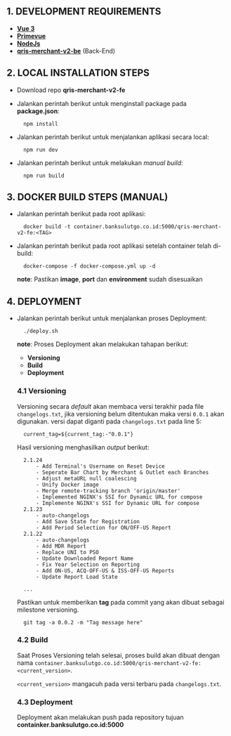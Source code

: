 ## 1. DEVELOPMENT REQUIREMENTS
- [**Vue 3**](https://vuejs.org)
- [**Primevue**](https://primevue.org)
- [**NodeJs**](https://nodejs.org)
- [**qris-merchant-v2-be**](http://199.97.19.201:3888/michio/qris-acquirer-v2-be) (Back-End)

## 2. LOCAL INSTALLATION STEPS
- Download repo **qris-merchant-v2-fe**
- Jalankan perintah berikut untuk menginstall package pada **package.json**:  

        npm install
- Jalankan perintah berikut untuk menjalankan aplikasi secara local:

        npm run dev

- Jalankan perintah berikut untuk melakukan *manual build*:

        npm run build

## 3. DOCKER BUILD STEPS (MANUAL)
- Jalankan perintah berikut pada root aplikasi:  

        docker build -t container.banksulutgo.co.id:5000/qris-merchant-v2-fe:<TAG>

- Jalankan perintah berikut pada root aplikasi setelah container telah di-build:  

        docker-compose -f docker-compose.yml up -d  

    **note**: Pastikan **image**, **port** dan **environment** sudah disesuaikan

## 4. DEPLOYMENT
- Jalankan perintah berikut untuk menjalankan proses Deployment:  

        ./deploy.sh

    **note**: Proses Deployment akan melakukan tahapan berikut:
    - **Versioning**
    - **Build**
    - **Deployment**

    ### 4.1 Versioning
    Versioning secara *default* akan membaca versi terakhir pada file `changelogs.txt`, jika versioning belum ditentukan maka versi `0.0.1` akan digunakan. versi dapat diganti pada `changelogs.txt` pada line 5: 
        
        current_tag=${current_tag:-"0.0.1"}

    Hasil versioning menghasilkan *output* berikut:

        2.1.24
            - Add Terminal's Username on Reset Device
            - Seperate Bar Chart by Merchant & Outlet each Branches
            - Adjust metaURL null coalescing
            - Unify Docker image
            - Merge remote-tracking branch 'origin/master'
            - Implemented NGINX's SSI for Dynamic URL for compose
            - Implemente NGINX's SSI for Dynamic URL for compose
        2.1.23
            - auto-changelogs
            - Add Save State for Registration
            - Add Period Selection for ON/OFF-US Report
        2.1.22
            - auto-changelogs
            - Add MDR Report
            - Replace UNI to PSO
            - Update Downloaded Report Name
            - Fix Year Selection on Reporting
            - Add ON-US, ACQ-OFF-US & ISS-OFF-US Reports
            - Update Report Load State

        ...

    Pastikan untuk memberikan **tag** pada commit yang akan dibuat sebagai milestone versioning.

        git tag -a 0.0.2 -m "Tag message here"

    ### 4.2 Build
    Saat Proses Versioning telah selesai, proses build akan dibuat dengan nama `container.banksulutgo.co.id:5000/qris-merchant-v2-fe:<current_version>`. 
    
    `<current_version>` mangacuh pada versi terbaru pada `changelogs.txt`.

    ### 4.3 Deployment
    Deployment akan melakukan push pada repository tujuan **containker.banksulutgo.co.id:5000**
